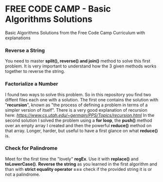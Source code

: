 # FREE CODE CAMP - Basic Algorithms Solutions
Basic Algorithms Solutions from the Free Code Camp Curriculum with explanations

### Reverse a String
You need to master **split(), reverse() and join()** method to solve this first problem. It is very important to understand how the 3 given methods works together to reverse the string.

### Factorialize a Number
I found two ways to solve this problem. So in this repository you find two diffent files each one with a solution. The first one contains the solution with "**recursion**", known as "the process of defining a problem in terms of a simpler version of itself". There is a very good explanation of recursion here: *https://www.cs.utah.edu/~germain/PPS/Topics/recursion.html* 
In the second solution I solved the problem using a **for loop**, the **push()** method over an empty array I created and then the powerful **reduce()** method on that array. Longer, harder, but useful to have a first glance on what **reduce()** is.

### Check for Palindrome
Meet for the first time the "lovely" **regEx**. Use it with **replace()** and **toLowerCase()**. **Reverse the string** as you learned in the first algorithm and than with **strict equality operator ===** check if the provided string it is or not a palindrome.




